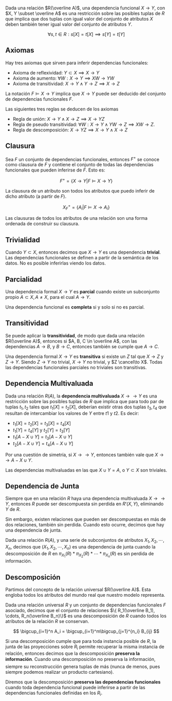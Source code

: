 Dada una relación $R(\overline A)$, una dependencia funcional $X \to Y$, con $X, Y \subset \overline A$ es una restricción sobre las posibles tuplas de $R$ que implica que dos tuplas con igual valor del conjunto de atributos $X$ deben también tener igual valor del conjunto de atributos $Y$.

$$
\forall s,t \in R: s[X] = t[X] \implies s[Y] = t[Y]
$$

## Axiomas

Hay tres axiomas que sirven para inferir dependencias funcionales:

- Axioma de reflexividad: $Y \subset X \implies X \to Y$
- Axioma de aumento: $\forall W: X \to Y \implies XW \to YW$
- Axioma de transitividad: $X \to Y \land Y \to Z \implies X \to Z$

La notación $F \vDash X \to Y$ implica que $X \to Y$ puede ser deducido del conjunto de dependencias funcionales $F$.

Las siguientes tres reglas se deducen de los axiomas

- Regla de unión: $X \to Y \land X \to Z \implies X \to YZ$
- Regla de pseudo transitividad: $\forall W: X\to Y \land YW \to Z \implies XW \to Z$.
- Regla de descomposición: $X \to YZ \implies X \to Y \land X \to Z$

## Clausura

Sea $F$ un conjunto de dependencias funcionales, entonces $F^+$ se conoce como clausura de $F$ y contiene el conjunto de todas las dependencias funcionales que pueden inferirse de $F$. Esto es:

$$
F^+ = \{X \to Y|F \vDash X \to Y\}
$$

La clausura de un atributo son todos los atributos que puedo inferir de dicho atributo (a partir de $F$).

$$
X_F^+ = \{A_i|F \vDash X \to A_i\}
$$

Las clausuras de todos los atributos de una relación son una forma ordenada de construir su clausura.


## Trivialidad

Cuando $Y \subset X$, entonces decimos que $X \to Y$ es una dependencia **trivial**. Las dependencias funcionales se definen a partir de la semántica de los datos. No es posible inferirlas viendo los datos.

## Parcialidad

Una dependencia formal $X \to Y$ es **parcial** cuando existe un subconjunto propio $A \subset X, A \neq X$, para el cual $A \to Y$.

Una dependencia funcional es **completa** si y solo si no es parcial.

## Transitividad

Se puede aplicar la **transitividad**, de modo que dada una relación $R(\overline A)$, entonces si $A, B, C \in \overline A$, con las dependencias $A \to B$, y $B \to C$, entonces también se cumple que $A \to C$.

Una dependencia formal $X \to Y$ es **transitiva** si existe un $Z$ tal que $X \to Z$ y $Z \to Y$. Siendo $Z \to Y$ no trivial, $X \to Y$ no trivial, y $Z \cancel\to X$. Todas las dependencias funcionales parciales no triviales son transitivas.

## Dependencia Multivaluada

Dada una relación $R(A)$, la **dependencia multivaluada** $X \to\to Y$ es una restricción sobre las posibles tuplas de $R$ que implica que para todo par de tuplas $t_1, t_2$ tales que $t_1[X] = t_2[X]$, deberían existir otras dos tuplas $t_3, t_4$ que resultan de intercambiar los valores de $Y$ entre $t1$ y $t2$. Es decir:

- $t_1[X] = t_2[X] = t_3[X] = t_4[X]$
- $t_1[Y] = t_4[Y]$ y $t_2[Y] = t_3[Y]$
- $t_1[A - X \cup Y] = t_3[A - X \cup Y]$
- $t_2[A - X \cup Y] = t_4[A - X \cup Y]$

Por una cuestión de simetría, si $X \to\to Y$, entonces también vale que $X \to\to A - X \cup Y$.

Las dependencias multivaluadas en las que $X \cup Y = A$, o $Y \subset X$ son triviales.

## Dependencia de Junta

Siempre que en una relación $R$ haya una dependencia multivaluada $X \to\to Y$, entonces $R$ puede ser descompuesta sin perdida en $R'(X, Y)$, eliminando $Y$ de $R$.

Sin embargo, existen relaciones que pueden ser descompuestas en más de dos relaciones, también sin perdida. Cuando esto ocurre, decimos que hay una dependencia de junta.

Dada una relación $R(A)$, y una serie de subconjuntos de atributos $X_1, X_2, \cdots, X_n$, decimos que $(X_1, X_2, \cdots, X_n)$ es una dependencia de junta cuando la descomposición de $R$ en $\pi_{X_1}(R) * \pi_{X_2}(R) * \cdots * \pi_{X_n}(R)$ es sin perdida de información.

## Descomposición

Partimos del concepto de la relación universal $R(\overline A)$. Esta engloba todos los atributos del mundo real que nuestro modelo representa.

Dada una relación universal $R$ y un conjunto de dependencias funcionales $F$ asociado, decimos que el conjunto de relaciones $\{ R_1(\overline B_1), \cdots, R_n(\overline B_n)\}$ es una descomposición de $R$ cuando todos los atributos de la relación $R$ se conservan.

$$
\bigcup_{i=1}^n A_i = \bigcup_{i=1}^m\bigcup_{j=1}^{n_i} B_{ij}
$$

Si una descomposición cumple que para toda instancia posible de $R$, la junta de las proyecciones sobre $R_i$ permite recuperar la misma instancia de relación, entonces decimos que la descomposición **preserva la información**. Cuando una descomposición no preserva la información, siempre su reconstrucción genera tuplas de más (nunca de menos, pues siempre podemos realizar un producto cartesiano).

Diremos que la descomposición **preserva las dependencias funcionales** cuando toda dependencia funcional puede inferirse a partir de las dependencias funcionales definidas en los $R_i$.
